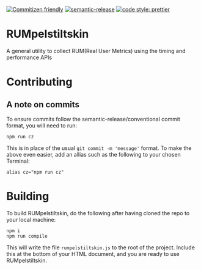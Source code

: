 [![Commitizen friendly](https://img.shields.io/badge/commitizen-friendly-brightgreen.svg)](http://commitizen.github.io/cz-cli/)
[![semantic-release](https://img.shields.io/badge/%20%20%F0%9F%93%A6%F0%9F%9A%80-semantic--release-e10079.svg)](https://github.com/semantic-release/semantic-release)
[![code style: prettier](https://img.shields.io/badge/code_style-prettier-ff69b4.svg?style=flat-square)](https://github.com/prettier/prettier)

# RUMpelstiltskin

A general utility to collect RUM(Real User Metrics) using the timing and performance APIs

# Contributing

## A note on commits

To ensure commits follow the semantic-release/conventional commit format, you will need to run:

```
npm run cz
```

This is in place of the usual `git commit -m 'message'` format. To make the above even easier, add an allias such as the following to your chosen Terminal:

```
alias cz="npm run cz"
```

# Building

To build RUMpelstiltskin, do the following after having cloned the repo to your local machine:

```
npm i
npm run compile
```

This will write the file `rumpelstiltskin.js` to the root of the project. Include this at the bottom of your HTML document, and you are ready to use RUMpelstiltskin.
